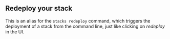 <!-- post: -->


## Redeploy your stack

This is an alias for the `stacks redeploy` command, which triggers the deployment of a stack from the command line, just like clicking on _redeploy_ in the UI.

